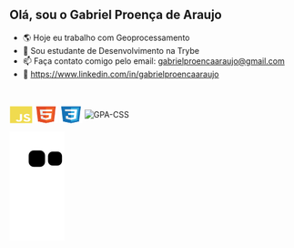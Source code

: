 ## Olá, sou o Gabriel Proença de Araujo 
- 🌎 Hoje eu trabalho com Geoprocessamento
- 🌱 Sou estudante de Desenvolvimento na Trybe
- 📫 Faça contato comigo pelo email: gabrielproencaaraujo@gmail.com
- 🧐 https://www.linkedin.com/in/gabrielproencaaraujo
<br> 
 <div> 
        <a href="https://github.com/GPA1992"></a>
        <img height="180em" src="https://github-readme-stats.vercel.app/api?username=gpa1992&show_icons=true&theme=radical" alt="">
        <img height="180em" src="https://github-readme-stats.vercel.app/api/top-langs/?username=gpa1992&show_icons=true&theme=radical" alt="">
    <br>
        <img align="center" alt="GPA-Js" height="30" width="40" src="https://raw.githubusercontent.com/devicons/devicon/master/icons/javascript/javascript-plain.svg" style="max-width: 100%;">
        <img align="center" alt="GPA-HTML" height="30" width="40" src="https://raw.githubusercontent.com/devicons/devicon/master/icons/html5/html5-original.svg" style="max-width: 100%;">
        <img align="center" alt="GPA-CSS" height="30" width="40" src="https://raw.githubusercontent.com/devicons/devicon/master/icons/css3/css3-original.svg" style="max-width: 100%;">
        <img align="center" alt="GPA-CSS" height="30" width="40" src="https://cdn.jsdelivr.net/gh/devicons/devicon/icons/react/react-original-wordmark.svg" style="max-width: 100%;">
          
</div>

![Snake animation](https://github.com/gpa1992/gpa1992/blob/output/github-contribution-grid-snake.svg)
